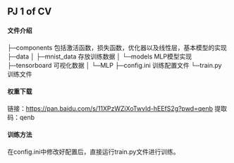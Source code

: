 ## PJ 1 of CV
#### 文件介绍
├─components  包括激活函数，损失函数，优化器以及线性层，基本模型的实现
├─data
│  ├─mnist_data 存放训练数据
│  └─models     MLP模型实现
├─tensorboard  可视化数据
│  └─MLP 
├─config.ini  训练配置文件
└─train.py  训练文件

#### 权重下载
链接：https://pan.baidu.com/s/11XPzWZiXoTwvId-hEEfS2g?pwd=qenb 
提取码：qenb 

#### 训练方法
在config.ini中修改好配置后，直接运行train.py文件进行训练。

